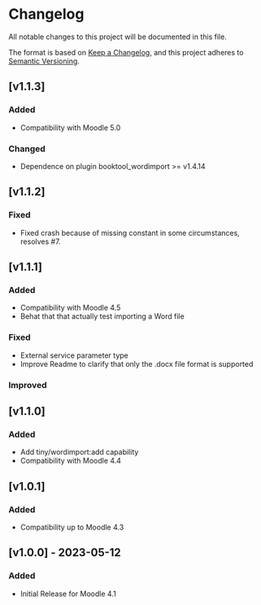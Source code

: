 # Changelog

All notable changes to this project will be documented in this file.

The format is based on [Keep a Changelog](https://keepachangelog.com/en/1.0.0/),
and this project adheres to [Semantic Versioning](https://semver.org/spec/v2.0.0.html).

## [v1.1.3]

### Added

- Compatibility with Moodle 5.0

### Changed

- Dependence on plugin booktool_wordimport >= v1.4.14

## [v1.1.2]

### Fixed

- Fixed crash because of missing constant in some circumstances, resolves #7.

## [v1.1.1]

### Added

- Compatibility with Moodle 4.5
- Behat that that actually test importing a Word file

### Fixed

- External service parameter type
- Improve Readme to clarify that only the .docx file format is supported

### Improved

## [v1.1.0]

### Added

- Add tiny/wordimport:add capability
- Compatibility with Moodle 4.4

## [v1.0.1]

### Added

- Compatibility up to Moodle 4.3

## [v1.0.0] - 2023-05-12

### Added

- Initial Release for Moodle 4.1
